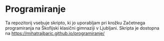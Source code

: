 # Programiranje

Ta repozitorij vsebuje skripto, ki jo uporabljam pri krožku Začetnega programiranja na Škofijski klasični gimnaziji v Ljubljani. Skripta je dostopna na https://mihatrajbaric.github.io/programiranje/
